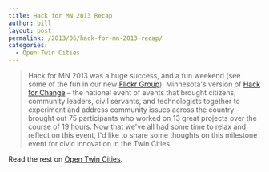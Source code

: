 ```yaml
---
title: Hack for MN 2013 Recap
author: bill
layout: post
permalink: /2013/06/hack-for-mn-2013-recap/
categories:
  - Open Twin Cities
---
```

> Hack for MN 2013 was a huge success, and a fun weekend (see some of the fun in our new <a href="http://www.flickr.com/search/groups/?m=pool&w=2264766%40N22&q=hackformn" target="_blank">Flickr Group</a>)! Minnesota's version of <a href="http://hackforchange.org/" target="_blank">Hack for Change</a> &#8211; the national event of events that brought citizens, community leaders, civil servants, and technologists together to experiment and address community issues across the country &#8211; brought out 75 participants who worked on 13 great projects over the course of 19 hours. Now that we've all had some time to relax and reflect on this event, I'd like to share some thoughts on this milestone event for civic innovation in the Twin Cities.

Read the rest on [Open Twin Cities][1].

 [1]: http://www.opentwincities.org/2013/06/17/hack-for-mn-2013-recap/